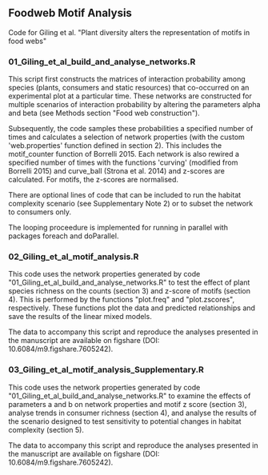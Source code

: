 ## Foodweb Motif Analysis
Code for Giling et al. "Plant diversity alters the representation of motifs in food webs"

### 01_Giling_et_al_build_and_analyse_networks.R
This script first constructs the matrices of interaction probability among species (plants, consumers and static resources) that co-occurred on an experimental plot at a particular time. These networks are constructed for multiple scenarios of interaction probability by altering the parameters alpha and beta (see Methods section "Food web construction"). 

Subsequently, the code samples these probabilities a specified number of times and calculates a selection of network properties (with the custom 'web.properties' function defined in section 2). This includes the motif_counter function of Borrelli 2015. Each network is also rewired a specified number of times with the functions 'curving' (modified from Borrelli 2015) and curve_ball (Strona et al. 2014) and z-scores are calculated. For motifs, the z-scores are normalised.

There are optional lines of code that can be included to run the habitat complexity scenario (see Supplementary Note 2) or to subset the network to consumers only.

The looping proceedure is implemented for running in parallel with packages foreach and doParallel.


### 02_Giling_et_al_motif_analysis.R
This code uses the network properties generated by code "01_Giling_et_al_build_and_analyse_networks.R" to test the effect of plant species richness on the counts (section 3) and z-score of motifs (section 4). This is performed by the functions "plot.freq" and "plot.zscores", respectively. These functions plot the data and predicted relationships and save the results of the linear mixed models.

The data to accompany this script and reproduce the analyses presented in the manuscript are available on figshare (DOI: 10.6084/m9.figshare.7605242).


### 03_Giling_et_al_motif_analysis_Supplementary.R
This code uses the network properties generated by code "01_Giling_et_al_build_and_analyse_networks.R" to examine the effects of parameters a and b on network properties and motif z score (section 3), analyse trends in consumer richness (section 4), and analyse the results of the scenario designed to test sensitivity to potential changes in habitat complexity (section 5).

The data to accompany this script and reproduce the analyses presented in the manuscript are available on figshare (DOI: 10.6084/m9.figshare.7605242).
